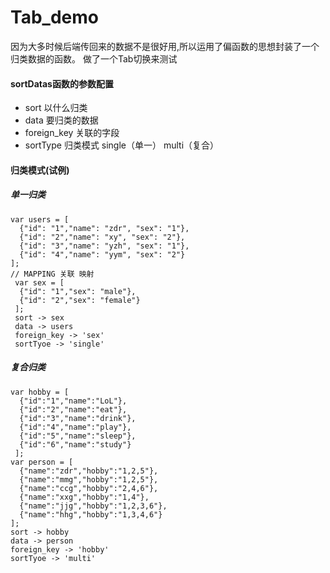 # Tab_demo
  因为大多时候后端传回来的数据不是很好用,所以运用了偏函数的思想封装了一个归类数据的函数。
  做了一个Tab切换来测试
#### sortDatas函数的参数配置
   * sort 以什么归类
   * data 要归类的数据
   * foreign_key 关联的字段
   * sortType 归类模式 single（单一） multi（复合）
#### 归类模式(试例)
##### 单一归类
```
var users = [
  {"id": "1","name": "zdr", "sex": "1"},
  {"id": "2","name": "xy", "sex": "2"},
  {"id": "3","name": "yzh", "sex": "1"},
  {"id": "4","name": "yym", "sex": "2"}
];
// MAPPING 关联 映射
 var sex = [
  {"id": "1","sex": "male"},
  {"id": "2","sex": "female"}
 ];
 sort -> sex
 data -> users
 foreign_key -> 'sex'
 sortTyoe -> 'single'
```
##### 复合归类
```
var hobby = [
  {"id":"1","name":"LoL"},
  {"id":"2","name":"eat"},
  {"id":"3","name":"drink"},
  {"id":"4","name":"play"},
  {"id":"5","name":"sleep"},
  {"id":"6","name":"study"}
 ];
var person = [
  {"name":"zdr","hobby":"1,2,5"},
  {"name":"mmg","hobby":"1,2,5"},
  {"name":"ccg","hobby":"2,4,6"},
  {"name":"xxg","hobby":"1,4"},
  {"name":"jjg","hobby":"1,2,3,6"},
  {"name":"hhg","hobby":"1,3,4,6"}
];
sort -> hobby
data -> person
foreign_key -> 'hobby'
sortTyoe -> 'multi'
```
